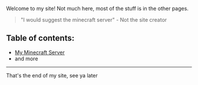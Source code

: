Welcome to my site! Not much here, most of the stuff is in the other pages.

> "I would suggest the minecraft server" - Not the site creator

Table of contents:
---
* [My Minecraft Server](minecraft.html)
* and more
---

That's the end of my site, see ya later

